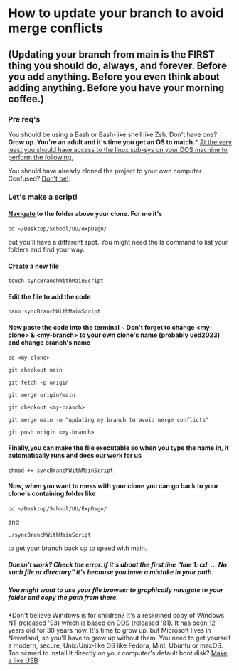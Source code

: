 # How to update your branch to avoid merge conflicts

## \(Updating your branch from main is the **__FIRST__** thing you should do, always, and forever. Before you add anything. Before you even think about adding anything. Before you have your morning coffee.\)

### Pre req's

You should be using a Bash or Bash-like shell like Zsh. Don't have one? **Grow up. You're an adult and it's time you get an OS to match.**\* [At the very least you should have access to the linux sub-sys on your DOS machine to perform the following.](https://learn.microsoft.com/en-us/windows/wsl/install)

You should have already cloned the project to your own computer
Confused? [Don't be!](https://docs.gitlab.com/ee/gitlab-basics/start-using-git.html).


### Let's make a script!

#### [Navigate](https://www.freecodecamp.org/news/command-line-for-beginners/) to the folder **above** your clone. For me it's

    cd ~/Desktop/School/UU/expDsgn/

but you'll have a different spot.
You might need the ls command to list your folders and find your way.


#### Create a new file

    touch syncBranchWithMainScript


#### Edit the file to add the code

    nano syncBranchWithMainScript


#### Now paste the code into the terminal ~ Don't forget to change \<my-clone\> & \<my-branch\> to your own clone's name \(probably ued2023\) and change branch's name

    cd <my-clone>

    git checkout main

    git fetch -p origin

    git merge origin/main

    git checkout <my-branch>

    git merge main -m "updating my branch to avoid merge conflicts"

    git push origin <my-branch>


#### Finally,you can make the file executable so when you type the name in, it automatically runs and does our work for us

    chmod +x syncBranchWithMainScript


#### Now, when you want to mess with your clone you can go back to your clone's containing folder like

    cd ~/Desktop/School/UU/ExpDsgn/

and

    ./syncBranchWithMainScript

to get your branch back up to speed with main.


##### Doesn't work? Check the error. If it's about the first line "line 1: cd: ... No such file or directory" it's because you have a mistake in your path.

##### You might want to use your file browser to graphically navigate to your folder and copy the path from there.




*Don't believe Windows is for children? It's a reskinned copy of Windows NT \(released '93\) which is based on DOS \(released '81\). It has been 12 years old for 30 years now. It's time to grow up, but Microsoft lives in Neverland, so you'll have to grow up without them. You need to get yourself a modern, secure, Unix/Unix-like OS like Fedora, Mint, Ubuntu or macOS. Too scared to install it directly on your computer's default boot disk? [Make a live USB](https://ubuntu.com/tutorials/create-a-usb-stick-on-windows#1-overview)
